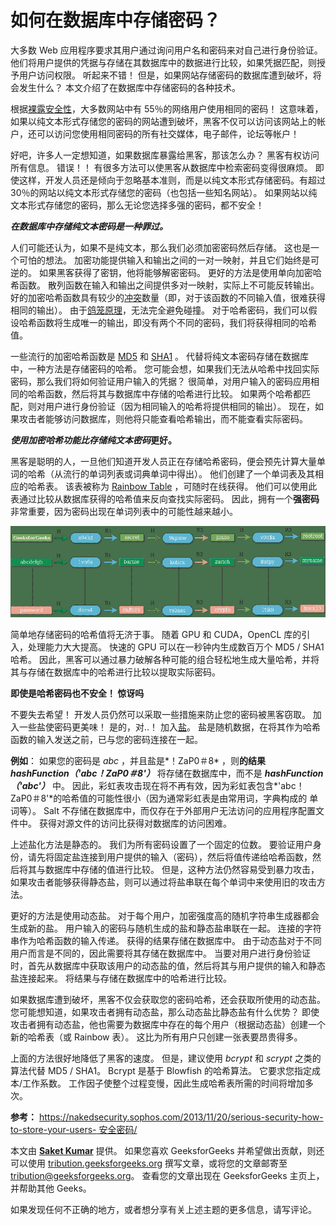 # 如何在数据库中存储密码？

大多数 Web 应用程序要求其用户通过询问用户名和密码来对自己进行身份验证。 他们将用户提供的凭据与存储在其数据库中的数据进行比较，如果凭据匹配，则授予用户访问权限。 听起来不错！ 但是，如果网站存储密码的数据库遭到破坏，将会发生什么？
本文介绍了在数据库中存储密码的各种技术。

根据[裸露安全性](https://nakedsecurity.sophos.com/2013/04/23/users-same-password-most-websites/)，大多数网站中有 55％的网络用户使用相同的密码！ 这意味着，如果以纯文本形式存储您的密码的网站遭到破坏，黑客不仅可以访问该网站上的帐户，还可以访问您使用相同密码的所有社交媒体，电子邮件，论坛等帐户！

好吧，许多人一定想知道，如果数据库暴露给黑客，那该怎么办？ 黑客有权访问所有信息。 错误！！ 有很多方法可以使黑客从数据库中检索密码变得很麻烦。 即使这样，开发人员还是倾向于忽略基本准则，而是以纯文本形式存储密码。有超过 30％的网站以纯文本形式存储您的密码（也包括一些知名网站）。 如果网站以纯文本形式存储您的密码，那么无论您选择多强的密码，都不安全！

 ***在数据库中存储纯文本密码是一种罪过。*** 

人们可能还认为，如果不是纯文本，那么我们必须加密密码然后存储。 这也是一个可怕的想法。 加密功能提供输入和输出之间的一对一映射，并且它们始终是可逆的。 如果黑客获得了密钥，他将能够解密密码。 更好的方法是使用单向加密哈希函数。 散列函数在输入和输出之间提供多对一映射，实际上不可能反转输出。 好的加密哈希函数具有较少的[冲突](https://en.wikipedia.org/wiki/Collision_(computer_science))数量（即，对于该函数的不同输入值，很难获得相同的输出）。 由于[鸽笼原理](https://en.wikipedia.org/wiki/Pigeonhole_principle)，无法完全避免碰撞。 对于哈希密码，我们可以假设哈希函数将生成唯一的输出，即没有两个不同的密码，我们将获得相同的哈希值。

一些流行的加密哈希函数是 [MD5](https://en.wikipedia.org/wiki/MD5) 和 [SHA1](https://en.wikipedia.org/wiki/SHA-1) 。 代替将纯文本密码存储在数据库中，一种方法是存储密码的哈希。 您可能会想，如果我们无法从哈希中找回实际密码，那么我们将如何验证用户输入的凭据？ 很简单，对用户输入的密码应用相同的哈希函数，然后将其与数据库中存储的哈希进行比较。 如果两个哈希都匹配，则对用户进行身份验证（因为相同输入的哈希将提供相同的输出）。 现在，如果攻击者能够访问数据库，则他将只能查看哈希输出，而不能查看实际密码。

***使用加密哈希功能比存储纯文本密码*更好。**

黑客是聪明的人，一旦他们知道开发人员正在存储哈希密码，便会预先计算大量单词的哈希（从流行的单词列表或词典单词中得出）。 他们创建了一个单词表及其相应的哈希表。 该表被称为 [Rainbow Table](https://en.wikipedia.org/wiki/Rainbow_table) ，可随时在线获得。 他们可以使用此表通过比较从数据库获得的哈希值来反向查找实际密码。 因此，拥有一个**强密码**非常重要，因为密码出现在单词列表中的可能性越来越小。

![password-rainbow-table](img/545ef3858662b14944a77bcf516cecd8.png)

简单地存储密码的哈希值将无济于事。 随着 GPU 和 CUDA，OpenCL 库的引入，处理能力大大提高。 快速的 GPU 可以在一秒钟内生成数百万个 MD5 / SHA1 哈希。 因此，黑客可以通过暴力破解各种可能的组合轻松地生成大量哈希，并将其与存储在数据库中的哈希进行比较以提取实际密码。

**即使是哈希密码也不安全！ 惊讶吗** 

不要失去希望！ 开发人员仍然可以采取一些措施来防止您的密码被黑客窃取。 加入一些盐使密码更美味！ 是的，对..！ 加入[盐](https://en.wikipedia.org/wiki/Salt_(cryptography))。 盐是随机数据，在将其作为哈希函数的输入发送之前，已与您的密码连接在一起。

**例如**：
如果您的密码是 *abc* ，并且盐是*！ZaP0＃8* ，则**的结果 *hashFunction（'abc！ZaP0＃8'）*** 将存储在数据库中，而不是 ***hashFunction（'abc'）*** 中。
因此，彩虹表攻击现在将不再有效，因为彩虹表包含*'abc！ZaP0＃8'*的哈希值的可能性很小（因为通常彩虹表是由常用词，字典构成的 单词等）。 Salt 不存储在数据库中，而仅存在于外部用户无法访问的应用程序配置文件中。 获得对源文件的访问比获得对数据库的访问困难。

上述盐化方法是静态的。 我们为所有密码设置了一个固定的位数。 要验证用户身份，请先将固定盐连接到用户提供的输入（密码），然后将值传递给哈希函数，然后将其与数据库中存储的值进行比较。 但是，这种方法仍然容易受到暴力攻击，如果攻击者能够获得静态盐，则可以通过将盐串联在每个单词中来使用旧的攻击方法。

更好的方法是使用动态盐。 对于每个用户，加密强度高的随机字符串生成器都会生成新的盐。 用户输入的密码与随机生成的盐和静态盐串联在一起。 连接的字符串作为哈希函数的输入传递。 获得的结果存储在数据库中。 由于动态盐对于不同用户而言是不同的，因此需要将其存储在数据库中。 当要对用户进行身份验证时，首先从数据库中获取该用户的动态盐的值，然后将其与用户提供的输入和静态盐连接起来。 将结果与存储在数据库中的哈希进行比较。

如果数据库遭到破坏，黑客不仅会获取您的密码哈希，还会获取所使用的动态盐。 您可能想知道，如果攻击者拥有动态盐，那么动态盐比静态盐有什么优势？ 即使攻击者拥有动态盐，他也需要为数据库中存在的每个用户（根据动态盐）创建一个新的哈希表（或 Rainbow 表）。 这比为所有用户只创建一张表要昂贵得多。

上面的方法很好地降低了黑客的速度。 但是，建议使用 *bcrypt* 和 *scrypt* 之类的算法代替 MD5 / SHA1。 Bcrypt 是基于 Blowfish 的哈希算法。 它要求您指定成本/工作系数。 工作因子使整个过程变慢，因此生成哈希表所需的时间将增加多次。

**参考：**
[https://nakedsecurity.sophos.com/2013/11/20/serious-security-how-to-store-your-users- 安全密码/](https://nakedsecurity.sophos.com/2013/11/20/serious-security-how-to-store-your-users-passwords-safely/)

本文由 **[Saket Kumar](https://www.facebook.com/saketkumar95)** 提供。 如果您喜欢 GeeksforGeeks 并希望做出贡献，则还可以使用 [tribution.geeksforgeeks.org](http://www.contribute.geeksforgeeks.org) 撰写文章，或将您的文章邮寄至 tribution@geeksforgeeks.org。 查看您的文章出现在 GeeksforGeeks 主页上，并帮助其他 Geeks。

如果发现任何不正确的地方，或者想分享有关上述主题的更多信息，请写评论。

